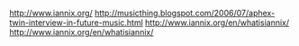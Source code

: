 http://www.iannix.org/
http://musicthing.blogspot.com/2006/07/aphex-twin-interview-in-future-music.html
http://www.iannix.org/en/whatisiannix/
http://www.iannix.org/en/whatisiannix/
